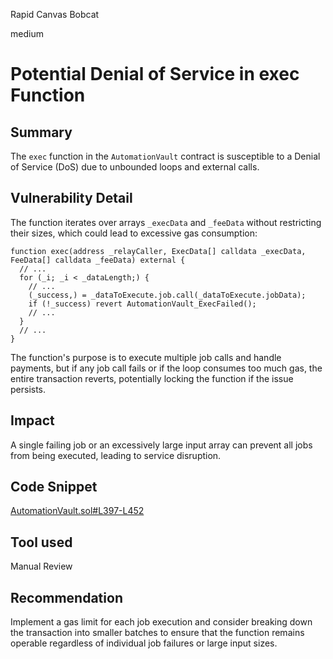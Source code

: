 Rapid Canvas Bobcat

medium

# Potential Denial of Service in exec Function

## Summary
The `exec` function in the `AutomationVault` contract is susceptible to a Denial of Service (DoS) due to unbounded loops and external calls.
## Vulnerability Detail
The function iterates over arrays `_execData` and `_feeData` without restricting their sizes, which could lead to excessive gas consumption:
```solidity
function exec(address _relayCaller, ExecData[] calldata _execData, FeeData[] calldata _feeData) external {
  // ...
  for (_i; _i < _dataLength;) {
    // ...
    (_success,) = _dataToExecute.job.call(_dataToExecute.jobData);
    if (!_success) revert AutomationVault_ExecFailed();
    // ...
  }
  // ...
}
```
The function's purpose is to execute multiple job calls and handle payments, but if any job call fails or if the loop consumes too much gas, the entire transaction reverts, potentially locking the function if the issue persists.
## Impact
A single failing job or an excessively large input array can prevent all jobs from being executed, leading to service disruption.
## Code Snippet
[AutomationVault.sol#L397-L452](https://github.com/sherlock-audit/2024-04-xkeeper/blob/main/xkeeper-core/solidity/contracts/core/AutomationVault.sol#L397-L452)
## Tool used

Manual Review

## Recommendation
Implement a gas limit for each job execution and consider breaking down the transaction into smaller batches to ensure that the function remains operable regardless of individual job failures or large input sizes.